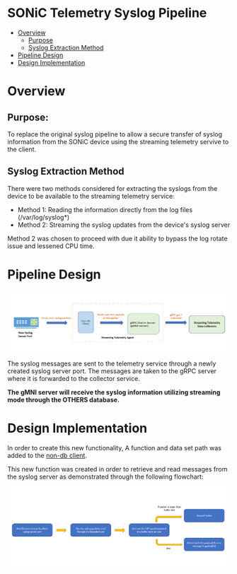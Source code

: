 # SONiC Telemetry Syslog Pipeline
* [Overview](#overview)
   * [Purpose](#purpose)
   * [Syslog Extraction Method](#syslog-extraction-method)
* [Pipeline Design](#pipeline-design)
* [Design Implementation](#design-implementation)
         
# Overview 
## Purpose:
To replace the original syslog pipeline to allow a secure transfer of syslog information from the SONiC device using the streaming telemetry servive to the client.


## Syslog Extraction Method
There were two methods considered for extracting the syslogs from the device to be available to the streaming telemetry service:

* Method 1: Reading the information directly from the log files (/var/log/syslog*)
* Method 2: Streaming the syslog updates from the device's syslog server

Method 2 was chosen to proceed with due it ability to bypass the log rotate issue and lessened CPU time. 

# Pipeline Design

![SONiC TELEMETRY SYSLOG PIPELINE](img/syslogPipeline.PNG) 

The syslog messages are sent to the telemetry service through a newly created syslog server port. The messages are taken to the gRPC server where it is forwarded to the collector service. 

**The gMNI server will receive the syslog information utilizing streaming mode through the OTHERS database.**


# Design Implementation
In order to create this new functionality, A function and data set path was added to the [non-db client](/sonic-data-client/non_db_client.go).

This new function was created in order to retrieve and read messages from the syslog server as demonstrated through the following flowchart:

![SYSLOG NON-DB CLIENT FUNCTION](img/syslogNonDbFlowChart.PNG) 











